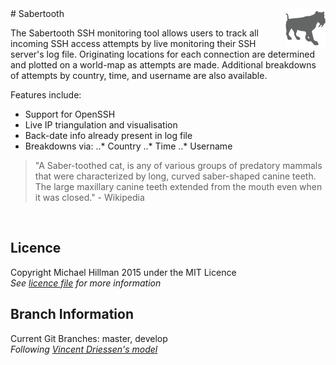 <img align="right" src="img_src/logo_64.png" alt="Sabertooth SSH Tracker">
# Sabertooth

The Sabertooth SSH monitoring tool allows users to track all incoming SSH access attempts by live
monitoring their SSH server's log file. Originating locations for each connection are determined
and plotted on a world-map as attempts are made. Additional breakdowns of attempts by country,
time, and username are also available.

Features include:
* Support for OpenSSH
* Live IP triangulation and visualisation
* Back-date info already present in log file
* Breakdowns via:
..* Country
..* Time
..* Username

> "A Saber-toothed cat, is any of various groups of predatory mammals that were characterized by long, 
> curved saber-shaped canine teeth. The large maxillary canine teeth extended from the mouth even 
> when it was closed." - Wikipedia
<br />

## Licence
Copyright Michael Hillman 2015 under the MIT Licence  
_See [licence file](LICENCE) for more information_
<br />
  
## Branch Information
Current Git Branches: master, develop  
_Following [Vincent Driessen's model](http://nvie.com/posts/a-successful-git-branching-model/)_

